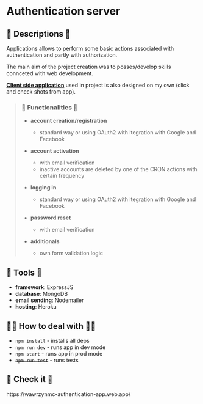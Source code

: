 <h1>Authentication server</h1>

<h2>🧻 Descriptions 🧻</h2>

Applications allows to perform some basic actions associated with authentication and partly with authorization.

The main aim of the project creation was to posses/develop skills connceted with web development. 

**[Client side application](https://github.com/wawrzynmc/FullAuthentication-client)** used in project is also designed on my own (click and check shots from app).

> <h3>🦾 Functionalities 🦾</h3>
> 
> - **account creation/registration**
> 
>   - standard way or using OAuth2 with itegration with Google and Facebook
> 
> - **account activation**
>
>   - with email verification
>   - inactive accounts are deleted by one of the CRON actions with certain frequency
> 
> - **logging in**
> 
>   - standard way or using OAuth2 with itegration with Google and Facebook
> 
> - **password reset**
> 
>   - with email verification
> 
> - **additionals**
> 
>   - own form validation logic

<h2>🧰 Tools 🧰</h2>

- **framework**: ExpressJS
- **database**: MongoDB
- **email sending**: Nodemailer
- **hosting**: Heroku

<h2>🏃‍♂️ How to deal with 🏃‍♂️</h2>

- <code>npm install</code> - installs all deps
- <code>npm run dev</code> - runs app in dev mode
- <code>npm start</code> - runs app in prod mode
- ~~<code>npm run test</code>~~ - runs tests

<h2>💩 Check it 💩</h2>
https://wawrzynmc-authentication-app.web.app/
